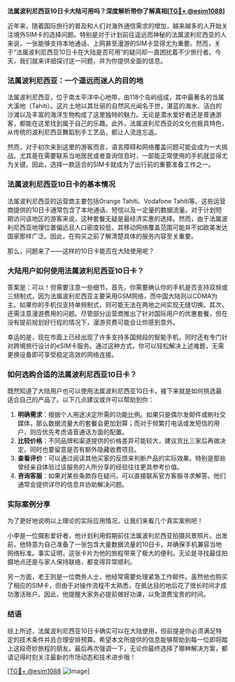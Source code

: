 **法属波利尼西亚10日卡大陆可用吗？深度解析带你了解真相[[TG💪+ @esim1088](https://t.me/s/esim1088)]**

近年来，随着国际旅行的普及和人们对海外通信需求的增加，越来越多的人开始关注境外SIM卡的选择问题。特别是对于计划前往遥远而神秘的法属波利尼西亚的人来说，一张能够支持本地通话、上网甚至漫游的SIM卡显得尤为重要。然而，关于“法属波利尼西亚10日卡在大陆是否可用”的疑问却一直困扰着不少旅行者。今天，我们就来详细探讨这一问题，并为你提供全面的信息。

### 法属波利尼西亚：一个遥远而迷人的目的地

法属波利尼西亚，位于南太平洋中心地带，由118个岛屿组成，其中最著名的当属大溪地（Tahiti）。这片土地以其壮丽的自然风光闻名于世，湛蓝的海水、洁白的沙滩以及丰富的海洋生物构成了这里独特的魅力。无论是潜水爱好者还是普通游客，都能在这里找到属于自己的乐趣。此外，法属波利尼西亚的文化也极具特色，从传统的波利尼西亚舞蹈到手工艺品，都让人流连忘返。

然而，对于初次来到这里的游客而言，语言障碍和网络覆盖问题可能会成为一大挑战。尤其是在需要联系当地居民或者查询信息时，一部能正常使用的手机就显得尤为关键。因此，选择一款适合的SIM卡就成为了出行前的重要准备工作之一。

### 法属波利尼西亚10日卡的基本情况

法属波利尼西亚的运营商主要包括Orange Tahiti、Vodafone Tahiti等。这些运营商提供的10日卡通常包含了本地通话、短信以及一定量的数据流量。对于计划短期访问该地区的游客来说，这种套餐无疑是最经济实惠的选择。然而，由于法属波利尼西亚地理位置偏远且人口密度较低，其移动网络覆盖范围可能并不如欧美发达国家那样广泛。因此，在购买之前了解清楚具体的服务内容至关重要。

那么，问题来了——这样的10日卡能否在大陆使用呢？

### 大陆用户如何使用法属波利尼西亚10日卡？

答案是：可以！但需要注意一些细节。首先，你需要确认你的手机是否支持双频或三频制式，因为法属波利尼西亚主要采用GSM网络，而中国大陆则以CDMA为主。如果你的手机仅支持单频制式，则可能无法在两地之间实现无缝切换。其次，还需注意漫游费用的问题。尽管部分运营商推出了针对国际用户的优惠套餐，但在没有提前规划好行程的情况下，漫游资费可能会让你感到意外。

幸运的是，现在市面上已经出现了许多支持多国频段的智能手机，同时还有专门针对跨境旅行设计的eSIM卡服务。通过这种方式，你可以轻松解决上述难题，无需更换设备即可享受稳定高效的网络连接。

### 如何选购合适的法属波利尼西亚10日卡？

既然知道了大陆用户也可以使用法属波利尼西亚10日卡，接下来就是如何挑选最适合自己的产品了。以下几点建议或许可以帮助到你：

1. **明确需求**：根据个人用途决定所需的功能比例。如果只是偶尔发邮件或刷社交媒体，那么数据流量大的套餐会更加划算；而对于频繁打电话或发短信的用户，则应优先考虑语音通话方面的配置。
2. **比较价格**：不同品牌和渠道提供的价格差异可能较大，建议货比三家后再做决定。同时也要留意是否有额外隐藏收费项目。
3. **查看评价**：可以通过阅读其他买家的反馈来判断产品的实际效果。特别是那些曾经亲自体验过该服务的人所分享的经验往往更具参考价值。
4. **咨询客服**：如果对某些条款存在疑问，可以直接联系官方客服寻求解答。他们通常会提供详尽的信息并协助解决问题。

### 实际案例分享

为了更好地说明以上理论的实际应用情况，让我们来看几个真实案例吧！

小李是一位摄影爱好者，他计划利用假期前往法属波利尼西亚拍摄风景照片。出发前，他特意为自己准备了一张包含大量数据流量的10日卡，并确保手机兼容当地网络标准。事实证明，这张卡片为他的旅程带来了极大的便利。无论是寻找最佳拍摄地点还是与家人保持联络，都变得异常顺利。

另一方面，老王则是一位商务人士，他经常需要处理紧急工作邮件。虽然他也购买了相应的SIM卡，但由于对操作流程不太熟悉，在抵达目的地后花了很长时间才成功激活账户。因此，他提醒大家务必提前做好功课，以免浪费宝贵的时间。

### 结语

综上所述，法属波利尼西亚10日卡确实可以在大陆使用，但前提是你必须满足特定的技术条件并且合理安排预算。希望本文所提供的信息能够帮助到每一位即将踏上这段奇妙旅程的朋友。最后再次强调一下，无论你最终选择了哪种解决方案，都请记得时刻关注最新的市场动态和技术进步哦！

[[TG💪+ @esim1088](https://t.me/s/esim1088) ![Image](https://i.postimg.cc/4NQfJmqS/Snipaste-2025-05-13-00-14-12.png)]